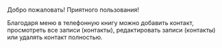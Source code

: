 Добро пожаловать! Приятного пользования!

Благодаря меню в телефонную книгу можно добавить контакт, просмотреть все записи (контакты), редактировать записи (контакты) или удалять контакт полностью.